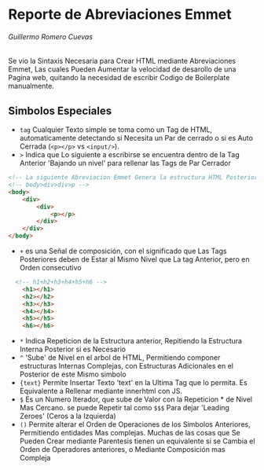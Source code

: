 # Reporte de Abreviaciones Emmet

###### Guillermo Romero Cuevas

Se vio la Sintaxis Necesaria para Crear HTML mediante Abreviaciones Emmet, Las cuales Pueden Aumentar la velocidad de desarollo de una Pagina web, quitando la necesidad de escribir Codigo de Boilerplate manualmente.

## Simbolos Especiales
- `tag` Cualquier Texto simple se toma como un Tag de HTML, automaticamente detectando si Necesita un Par de cerrado o si es Auto Cerrada (`<p></p>` vs `<input/>`).
- `>` Indica que Lo siguiente a escribirse se encuentra dentro de la Tag Anterior 'Bajando un nivel' para rellenar las Tags de Par Cerrador
```html
<!-- La siguiente Abreviacion Emmet Genera la estructura HTML Posterior -->
<!-- body>div>div>p -->
<body>
    <div>
        <div>
            <p></p>
        </div>
    </div>
</body>
```
- `+` es una Señal de composición, con el significado que Las Tags Posteriores deben de Estar al Mismo Nivel que La tag Anterior, pero en Orden consecutivo
```html
  <!-- h1+h2+h3+h4+h5+h6 -->
    <h1></h1>
    <h2></h2>
    <h3></h3>
    <h4></h4>
    <h5></h5>
    <h6></h6>
```
- `*` Indica Repeticion de la Estructura anterior, Repitiendo la Estructura Interna Posterior si es Necesario
- `^` 'Sube' de Nivel en el arbol de HTML, Permitiendo componer estructuras Internas Complejas, con Estructuras Adicionales en el Posterior de este Mismo simbolo
- `{text}` Permite Insertar Texto 'text' en la Ultima Tag que lo permita. Es Equivalente a Rellenar mediante innerhtml con JS.
- `$` Es un Numero Iterador, que sube de Valor con la Repeticion * de Nivel Mas Cercano. se puede Repetir tal como `$$$` Para dejar 'Leading Zeroes' (Ceros a la Izquierda)
- `()` Permite alterar el Orden de Operaciones de los Simbolos Anteriores, Permitiendo entidades Mas complejas. Muchas de las cosas que Se Pueden Crear mediante Parentesis tienen un equivalente si se Cambia el Orden de Operadores anteriores, o Mediante Composición mas Compleja
